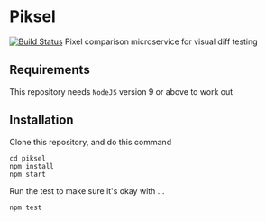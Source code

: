 # Piksel
[![Build Status](https://travis-ci.org/luthfiswees/petak.svg?branch=master)](https://travis-ci.org/luthfiswees/piksel)
Pixel comparison microservice for visual diff testing

## Requirements
This repository needs `NodeJS` version 9 or above to work out

## Installation
Clone this repository, and do this command
```
cd piksel
npm install
npm start
```

Run the test to make sure it's okay with ...
```
npm test
```